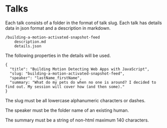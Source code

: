 # Talks 

Each talk consists of a folder in the format of talk slug. Each talk has details data in json format and a description in markdown.

```
/building-a-motion-activated-snapshot-feed
    description.md
    details.json
```

The following properties in the details will be used.

```
{
  "title": "Building Motion Detecting Web Apps with JavaScript",
  "slug: "building-a-motion-activated-snapshot-feed",
  "speaker": "lastName_firstName",
  "summary: "What do my pets do when no one is around? I decided to find out. My session will cover how (and then some)."
}
```
The slug must be all lowercase alphanumeric characters or dashes.

The speaker must be the folder name of an existing human.

The summary must be a string of non-html maximum 140 characters.
